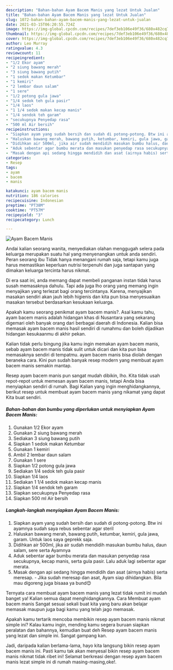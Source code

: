 ```yaml
---
description: "Bahan-bahan Ayam Bacem Manis yang lezat Untuk Jualan"
title: "Bahan-bahan Ayam Bacem Manis yang lezat Untuk Jualan"
slug: 1072-bahan-bahan-ayam-bacem-manis-yang-lezat-untuk-jualan
date: 2021-03-15T06:20:55.724Z
image: https://img-global.cpcdn.com/recipes/7def3eb106e49f36/680x482cq70/ayam-bacem-manis-foto-resep-utama.jpg
thumbnail: https://img-global.cpcdn.com/recipes/7def3eb106e49f36/680x482cq70/ayam-bacem-manis-foto-resep-utama.jpg
cover: https://img-global.cpcdn.com/recipes/7def3eb106e49f36/680x482cq70/ayam-bacem-manis-foto-resep-utama.jpg
author: Leo Murray
ratingvalue: 4.3
reviewcount: 11
recipeingredient:
- "1/2 Ekor ayam"
- "2 siung bawang merah"
- "3 siung bawang putih"
- "1 sedok makan Ketumbar"
- "1 kemiri"
- "2 lembar daun salam"
- "1 sere"
- "1/2 potong gula jawa"
- "1/4 sedok teh gula pasir"
- "1/4 laos"
- "1 1/4 sedok makan kecap manis"
- "1/4 sendok teh garam"
- "secukupnya Penyedap rasa"
- "500 ml Air bersih"
recipeinstructions:
- "Siapkan ayam yang sudah bersih dan sudah di potong-potong. Btw ini ayamnya sudah saya rebus sebentar agar steril"
- "Haluskan bawang merah, bawang putih, ketumbar, kemiri, gula jawa, garam. Untuk laos saya geprekk saja."
- "Didihkan air 500ml, jika air sudah mendidih masukan bumbu halus, daun salam, sere serta Ayamnya"
- "Aduk sebentar agar bumbu merata dan masukan penyedap rasa secukupnya, kecap manis, serta gula pasir. Lalu aduk lagi sebentar agar merata."
- "Masak dengan api sedang hingga mendidih dan asat (airnya habis) serta meresap.  Jika sudah meresap dan asat, Ayam siap dihidangkan. Bila mau digoreng juga bisaaa ya bund😊"
categories:
- Resep
tags:
- ayam
- bacem
- manis

katakunci: ayam bacem manis 
nutrition: 186 calories
recipecuisine: Indonesian
preptime: "PT38M"
cooktime: "PT57M"
recipeyield: "3"
recipecategory: Lunch

---
```



![Ayam Bacem Manis](https://img-global.cpcdn.com/recipes/7def3eb106e49f36/680x482cq70/ayam-bacem-manis-foto-resep-utama.jpg)

Andai kalian seorang wanita, menyediakan olahan menggugah selera pada keluarga merupakan suatu hal yang menyenangkan untuk anda sendiri. Peran seorang ibu Tidak hanya menangani rumah saja, tetapi kamu juga harus memastikan keperluan nutrisi terpenuhi dan juga santapan yang dimakan keluarga tercinta harus nikmat.

Di era  saat ini, anda memang dapat membeli panganan instan tidak harus susah memasaknya dahulu. Tapi ada juga lho orang yang memang ingin menyajikan yang terlezat bagi orang tercintanya. Karena, menyajikan masakan sendiri akan jauh lebih higienis dan kita pun bisa menyesuaikan masakan tersebut berdasarkan kesukaan keluarga. 



Apakah kamu seorang penikmat ayam bacem manis?. Asal kamu tahu, ayam bacem manis adalah hidangan khas di Nusantara yang sekarang digemari oleh banyak orang dari berbagai daerah di Indonesia. Kalian bisa memasak ayam bacem manis hasil sendiri di rumahmu dan boleh dijadikan hidangan kesukaanmu di akhir pekan.

Kalian tidak perlu bingung jika kamu ingin memakan ayam bacem manis, sebab ayam bacem manis tidak sulit untuk dicari dan kita pun bisa memasaknya sendiri di tempatmu. ayam bacem manis bisa diolah dengan beraneka cara. Kini pun sudah banyak resep modern yang membuat ayam bacem manis semakin mantap.

Resep ayam bacem manis pun sangat mudah dibikin, lho. Kita tidak usah repot-repot untuk memesan ayam bacem manis, tetapi Anda bisa menyiapkan sendiri di rumah. Bagi Kalian yang ingin menghidangkannya, berikut resep untuk membuat ayam bacem manis yang nikamat yang dapat Kita buat sendiri.

<!--inarticleads1-->

##### Bahan-bahan dan bumbu yang diperlukan untuk menyiapkan Ayam Bacem Manis:

1. Gunakan 1/2 Ekor ayam
1. Gunakan 2 siung bawang merah
1. Sediakan 3 siung bawang putih
1. Siapkan 1 sedok makan Ketumbar
1. Gunakan 1 kemiri
1. Ambil 2 lembar daun salam
1. Gunakan 1 sere
1. Siapkan 1/2 potong gula jawa
1. Sediakan 1/4 sedok teh gula pasir
1. Siapkan 1/4 laos
1. Sediakan 1 1/4 sedok makan kecap manis
1. Siapkan 1/4 sendok teh garam
1. Siapkan secukupnya Penyedap rasa
1. Siapkan 500 ml Air bersih




<!--inarticleads2-->

##### Langkah-langkah menyiapkan Ayam Bacem Manis:

1. Siapkan ayam yang sudah bersih dan sudah di potong-potong. Btw ini ayamnya sudah saya rebus sebentar agar steril
1. Haluskan bawang merah, bawang putih, ketumbar, kemiri, gula jawa, garam. Untuk laos saya geprekk saja.
1. Didihkan air 500ml, jika air sudah mendidih masukan bumbu halus, daun salam, sere serta Ayamnya
1. Aduk sebentar agar bumbu merata dan masukan penyedap rasa secukupnya, kecap manis, serta gula pasir. Lalu aduk lagi sebentar agar merata.
1. Masak dengan api sedang hingga mendidih dan asat (airnya habis) serta meresap.  - Jika sudah meresap dan asat, Ayam siap dihidangkan. Bila mau digoreng juga bisaaa ya bund😊




Ternyata cara membuat ayam bacem manis yang lezat tidak rumit ini mudah banget ya! Kalian semua dapat menghidangkannya. Cara Membuat ayam bacem manis Sangat sesuai sekali buat kita yang baru akan belajar memasak maupun juga bagi kamu yang telah jago memasak.

Apakah kamu tertarik mencoba membikin resep ayam bacem manis nikmat simple ini? Kalau kamu ingin, mending kamu segera buruan siapkan peralatan dan bahannya, kemudian buat deh Resep ayam bacem manis yang lezat dan simple ini. Sangat gampang kan. 

Jadi, daripada kalian berlama-lama, hayo kita langsung bikin resep ayam bacem manis ini. Pasti kamu tak akan menyesal bikin resep ayam bacem manis nikmat tidak ribet ini! Selamat berkreasi dengan resep ayam bacem manis lezat simple ini di rumah masing-masing,oke!.

